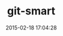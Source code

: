 ---
layout: post
title:  "git-smart"
repo:   "geelen/git-smart"
date:   2015-02-18 17:04:28
gemurl: http://github.com/geelen/git-smart
---